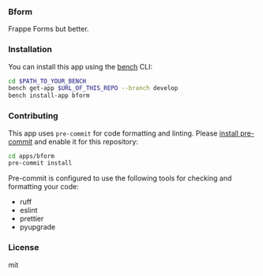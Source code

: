 ### Bform

Frappe Forms but better.

### Installation

You can install this app using the [bench](https://github.com/frappe/bench) CLI:

```bash
cd $PATH_TO_YOUR_BENCH
bench get-app $URL_OF_THIS_REPO --branch develop
bench install-app bform
```

### Contributing

This app uses `pre-commit` for code formatting and linting. Please [install pre-commit](https://pre-commit.com/#installation) and enable it for this repository:

```bash
cd apps/bform
pre-commit install
```

Pre-commit is configured to use the following tools for checking and formatting your code:

- ruff
- eslint
- prettier
- pyupgrade

### License

mit
